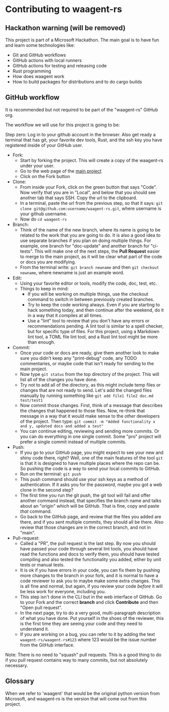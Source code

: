 # Contributing to waagent-rs

## Hackathon warning (will be removed)

This project is part of a Microsoft Hackathon. The main goal is to have fun and learn some technologies like:

- Git and GitHub workflows
- GitHub actions with local runners
- GitHub actions for testing and releasing code
- Rust programming
- How does waagent work
- How to build packages for distributions and to do cargo builds

## GitHub workflow

It is recommended but not required to be part of the "waagent-rs" GitHub org.

The workflow we will use for this project is going to be:

Step zero: Log in to your github account in the browser. Also get ready a terminal that has git, your favorite dev tools, Rust, and the ssh key you have registered inside of your GitHub user.

- Fork:
  - Start by forking the project. This will create a copy of the waagent-rs under your user.
  - Go to the web page of the [main project](https://github.com/waagent-rs/waagent-rs)
  - Click on the Fork button
- Clone:
  - From inside your Fork, click on the green button that says "Code". Now verify that you are in "Local", and below that you should see another tab that says SSH. Copy the url to the clipboard.
  - In a terminal, paste the url from the previous step, so that it says: `git clone git@github.com:username/waagent-rs.git`, where username is your github username.
  - Now do `cd waagent-rs`
- Branch:
  - Think of the name of the new branch, where its name is going to be related to the work that you are going to do. It is also a good idea to use separate branches if you plan on doing multiple things. For example, one branch for "doc-update" and another branch for "ci-tests". This will make one of the next steps, the **Pull Request** easier to merge to the main project, as it will be clear what part of the code or docs you are modifying.
  - From the terminal write: `git branch newname` and then `git checkout newname`, where newname is just an example word.
- Edit:
  - Using your favorite editor or tools, modify the code, doc, test, etc.
  - Things to keep in mind:
    - If you will be working on multiple things, use the checkout command to switch in between previously created branches.
    - Try to keep the code working always. Even if you are starting to hack something today, and then continue after the weekend, do it in a way that it compiles at all times.
    - Use a "lint" tool to review that you don't have any errors or recommendations pending. A lint tool is similar to a spell checker, but for specific type of files. For this project, using a Markdown lint tool, a TOML file lint tool, and a Rust lint tool might be more than enough.
- Commit:
  - Once your code or docs are ready, give them another look to make sure you didn't keep any "print-debug" code, any TODO commentaries, or maybe code that isn't ready for sending to the main project.
  - Now type `git status` from the top directory of the project. This will list all of the changes you have done.
  - Try not to add all of the directory, as this might include temp files or changes that are not ready to send. Let's add the changed files manually by running something like `git add file1 file2 doc.md test/test1`
  - Now commit those changes. First, think of a message that describes the changes that happened to those files. Now, re-think that message in a way that it would make sense to the *other* developers of the project. Then type: `git commit -m "Added functionality x and y, updated docs and added a test"`
  - You can continue editing, reviewing and sending more commits. Or you can do everything in one single commit. Some "pro" project will prefer a single commit instead of multiple commits.
- Push:
  - If you go to your GitHub page, you might expect to see your new and shiny code there, right? Well, one of the main features of the tool `git` is that it is designed to have multiple places where the repo can be. So pushing the code is a way to send your local commits to GitHub.
  - Run on the terminal: `git push`
  - This push command should use your ssh keys as a method of authentication. If it asks you for the password, maybe you got a web clone in the second step?
  - The first time you run the git push, the git tool will fail and offer another command instead, that specifies the branch name and talks about an "origin" which will be GitHub. That is fine, copy and paste *that* command.
  - Go back to the GitHub page, and review that the files you added are there, and if you sent multiple commits, they should all be there. Also review that those changes are in the correct branch, and not in "main".
- Pull-request:
  - Called a "PR", the pull request is the last step. By now you should have passed your code through several lint tools, you should have read the functions and docs to verify them, you should have tested compiling and also tested the functionality you added, either by unit tests or manual tests.
  - It is ok if you have errors in your code, you can fix them by pushing more changes to the branch in your fork, and it is normal to have a code reviewer to ask you to maybe make some extra changes. This is all fine and normal, but again, if you review your code *before* it will be less work for everyone, including you.
  - This step isn't done in the CLI but in the web interface of GitHub. Go to your Fork and the correct **branch** and click **Contribute** and then "Open pull request".
  - In the next page, try to do a very good, multi-paragraph description of what you have done. Put yourself in the shoes of the reviewer, this is the first time they are seeing your code and they need to understand it.
  - If you are working on a bug, you can refer to it by adding the text `waagent-rs/waagent-rs#123` where 123 would be the issue number from the GitHub interface.

Note: There is no need to "squash" pull requests. This is a good thing to do if you pull request contains way to many commits, but not absolutely necessary.

## Glossary

When we refer to 'waagent' that would be the original python version from Microsoft, and waagent-rs is the version that will come out from this project.
